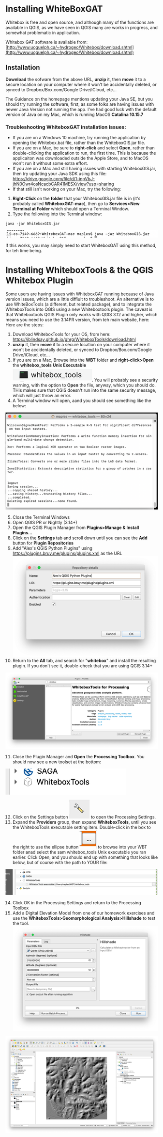 # Installing WhiteBoxGAT

Whitebox is free and open source, and although many of the functions are available in QGIS, as we have seen in QGIS many are works in progress, and somewhat problematic in application.

Whitebox GAT software is available from:  [http://www.uoguelph.ca/~hydrogeo/Whitebox/download.shtml](http://www.uoguelph.ca/~hydrogeo/Whitebox/download.shtml)

## Installation

**Download** the sofware from the above URL, **unzip** it, then **move** it to a secure location on your computer where it won't be accidentally deleted, or synced to Dropbox/Box.com/Google Drive/iCloud, etc...

The Guidance on the homepage mentions updating your Java SE, but you should try running the software, first, as some folks are having issues with newer Java Version not running the app. I've had good luck with the default version of Java on my Mac, which is running MacOS **Catalina 10.15.7**

### Troubleshooting WhiteboxGAT installation issues:

 - If you are on a Windows 10 machine, try running the application by opening the Whitebox.bat file, rather than the WhiteboxGIS.jar file.
 - If you are on a Mac, be sure to **right-click** and select **Open**, rather than double-clicking the application to run, the first time. This is because the applicaiton was downloaded outside the Apple Store, and to MacOS won't run it without some extra effort.  
 - If you are on a Mac and still having issues with starting WhiteboxGIS.jar, then try updating your Java SDK using this file: https://drive.google.com/file/d/1-inpVbJ-jhN0Owr4osNcacbCAR41MESX/view?usp=sharing
 - If that still isn't working on your Mac, try the following:

1. **Right-Click** on the **folder** that your WhiteboxGIS.jar file is in (it's probably called **WhiteboxGAT-mac**), then go to **Services>New Terminal at Folder** which should open a Terminal Window.
2. Type the following into the Terminal window:

`java -jar WhiteboxGIS.jar`

![](images/InstallWhiteboxGAT-22cd7601.png)

If this works, you may simply need to start WhiteboxGAT using this method, for teh  time being.

# Installing WhiteboxTools & the QGIS Whitebox Plugin

Some users are having issues with WhiteboxGAT running because of Java version issues, which are a little diffiult to troubleshoot. An alternative is to use WhiteBoxTools (a different, but related package), and to integrate the WhiteboxTools into QGIS using a new Whiteboxtools plugin.  The caveat is that Whiteboxtools QGIS Plugin only works with QGIS 3.12 and higher, which means you need to use the 3.14PR version, from teh main website, here:  
Here are the steps:

1. Download WhiteboxTools for your OS, from here: https://jblindsay.github.io/ghrg/WhiteboxTools/download.html
2. **unzip** it, then **move** it to a secure location on your computer where it won't be accidentally deleted, or synced to Dropbox/Box.com/Google Drive/iCloud, etc...
3. If you are on a Mac, Browse into the **WBT** folder and **right-click>Open** the **whitebox_tools**  **Unix Executable**![](images/InstallWhiteboxGAT-42c5561a.png). You will probably see a security warning, with the option to **Open** the file, anyway, which you should do. THis makes sure that QGIS doesn't run into the same security message, which will just throw an error.
4. A Terminal window will open, aand you should see something like the below:

![](images/InstallWhiteboxGAT-d9038b70.png)

5. Close the Terminal Windows
6. Open QGIS PR or Nightly (3.14+)
7. Open the QGIS Plugin Manager from **Plugins>Manage & Install Plugins...**
8. Click on the **Settings** tab and scroll down until you can see the **Add** button for **Plugin Repositories**
9. Add "Alex's QGIS Python Plugins" using  https://plugins.bruy.me/plugins/plugins.xml as the URL
![](images/InstallWhiteboxGAT-3c98601d.png)
10. Return to the **All** tab, and search for "**whitebox**" and install the resulting plugin. If you don't see it, double-check that you are using QGIS 3.14+

![](images/InstallWhiteboxGAT-714ec1f8.png)

11. Close the Plugin Manager and **Open** the **Processing Toolbox**. You should now see a new toolset at the bottom:

![](images/InstallWhiteboxGAT-eb598a04.png)

12. Click on the Settings button ![](images/InstallWhiteboxGAT-dc88a71f.png) to open the Processing Settings.
13. Expand the **Providers** group, then expand **WhiteboxTools**, until you see the WhiteboxTools executable setting item. Double-click in the box to the right to use the ellipse button ![](images/InstallWhiteboxGAT-4119bdef.png) to browse into your WBT folder anad select the sam whitebox_tools Unix executable you ran earlier. Click Open, and you should end up with something that looks like below, but of course with the path to YOUR file:

![](images/InstallWhiteboxGAT-f6cdfe33.png)

14. Click OK in the Processing Settings and return to the Processing Toolbox
15. Add a Digital Elevation Model from one of our homework exercises and use the **WhiteboxTools>Geomorphological Analysis>Hillshade** to test the tool.
![](images/InstallWhiteboxGAT-a4276ca6.png)

![](images/InstallWhiteboxGAT-a751c6c7.png)
